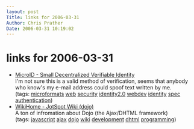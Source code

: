 ```yaml
---
layout: post
Title: links for 2006-03-31  
Author: Chris Prather
Date: 2006-03-31 10:19:02
---
```


# links for 2006-03-31
<ul class="delicious">
	<li>
		<div class="delicious-link"><a href="http://microid.org/">MicroID - Small Decentralized Verifiable Identity</a></div>
		<div class="delicious-extended">I'm not sure this is a valid method of verification, seems that anybody who know's my e-mail address could spoof text written by me.</div>
		<div class="delicious-tags">(tags: <a href="http://del.icio.us/perigrin/microformats">microformats</a> <a href="http://del.icio.us/perigrin/web">web</a> <a href="http://del.icio.us/perigrin/security">security</a> <a href="http://del.icio.us/perigrin/identity2.0">identity2.0</a> <a href="http://del.icio.us/perigrin/webdev">webdev</a> <a href="http://del.icio.us/perigrin/identity">identity</a> <a href="http://del.icio.us/perigrin/spec">spec</a> <a href="http://del.icio.us/perigrin/authentication">authentication</a>)</div>
	</li>
	<li>
		<div class="delicious-link"><a href="http://dojo.jot.com/WikiHome">WikiHome - JotSpot Wiki (dojo)</a></div>
		<div class="delicious-extended">A ton of infromation about Dojo (the Ajax/DHTML framework)</div>
		<div class="delicious-tags">(tags: <a href="http://del.icio.us/perigrin/javascript">javascript</a> <a href="http://del.icio.us/perigrin/ajax">ajax</a> <a href="http://del.icio.us/perigrin/dojo">dojo</a> <a href="http://del.icio.us/perigrin/wiki">wiki</a> <a href="http://del.icio.us/perigrin/development">development</a> <a href="http://del.icio.us/perigrin/dhtml">dhtml</a> <a href="http://del.icio.us/perigrin/programming">programming</a>)</div>
	</li>
</ul>

